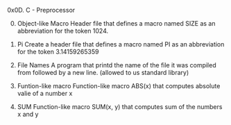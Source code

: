 0x0D. C - Preprocessor

0. Object-like Macro
	Header file that defines a macro named SIZE as an abbreviation for the token 1024.

1. Pi
	Create a header file that defines a macro named PI as an abbreviation for the token 3.14159265359

2. File Names
	A program that printd the name of the file it was compiled from followed by a new line.  (allowed to us standard library)

3. Funtion-like macro
	Function-like macro ABS(x) that computes absolute valie of a number x

4. SUM
	Function-like macro SUM(x, y) that computes sum of the numbers x and y
